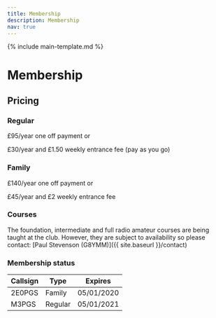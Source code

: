 ```yaml
---
title: Membership
description: Membership
nav: true
---
```


{% include main-template.md %}

# Membership

## Pricing

### Regular

£95/year one off payment or

£30/year and £1.50 weekly entrance fee (pay as you go)

### Family

£140/year one off payment or

£45/year and £2 weekly entrance fee

### Courses

The foundation, intermediate and full radio amateur courses are being taught at the club. However, they are subject to availability so please contact: [Paul Stevenson (G8YMM)]({{ site.baseurl }}/contact)

### Membership status

| Callsign | Type    | Expires    |
|----------|---------|------------|
| 2E0PGS   | Family  | 05/01/2020 |
| M3PGS    | Regular | 05/01/2021 |